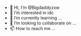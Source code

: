 - 👋 Hi, I’m @Bigdaddyzxw
- 👀 I’m interested in idc
- 🌱 I’m currently learning ...
- 💞️ I’m looking to collaborate on ...
- 📫 How to reach me ...

<!---
Bigdaddyzxw/Bigdaddyzxw is a ✨ special ✨ repository because its `README.md` (this file) appears on your GitHub profile.
You can click the Preview link to take a look at your changes.
--->
